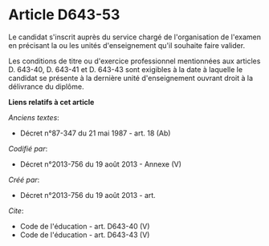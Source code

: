 # Article D643-53

Le candidat s'inscrit auprès du service chargé de l'organisation de l'examen en précisant la ou les unités d'enseignement
qu'il souhaite faire valider. 

Les conditions de titre ou d'exercice professionnel mentionnées aux articles D. 643-40, D. 643-41 et D. 643-43 sont exigibles
à la date à laquelle le candidat se présente à la dernière unité d'enseignement ouvrant droit à la délivrance du diplôme.

**Liens relatifs à cet article**

_Anciens textes_:

  - Décret n°87-347 du 21 mai 1987 - art. 18 (Ab)

_Codifié par_:

  - Décret n°2013-756 du 19 août 2013 -  Annexe (V)

_Créé par_:

  - Décret n°2013-756 du 19 août 2013 - art.

_Cite_:

  - Code de l'éducation - art. D643-40 (V)
  - Code de l'éducation - art. D643-43 (V)

